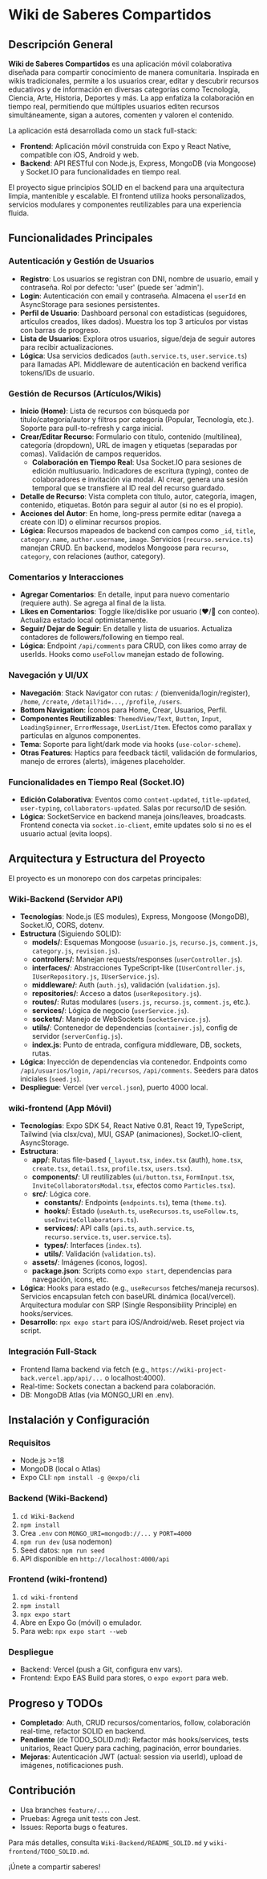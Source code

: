 # Wiki de Saberes Compartidos

## Descripción General

**Wiki de Saberes Compartidos** es una aplicación móvil colaborativa diseñada para compartir conocimiento de manera comunitaria. Inspirada en wikis tradicionales, permite a los usuarios crear, editar y descubrir recursos educativos y de información en diversas categorías como Tecnología, Ciencia, Arte, Historia, Deportes y más. La app enfatiza la colaboración en tiempo real, permitiendo que múltiples usuarios editen recursos simultáneamente, sigan a autores, comenten y valoren el contenido.

La aplicación está desarrollada como un stack full-stack:
- **Frontend**: Aplicación móvil construida con Expo y React Native, compatible con iOS, Android y web.
- **Backend**: API RESTful con Node.js, Express, MongoDB (via Mongoose) y Socket.IO para funcionalidades en tiempo real.

El proyecto sigue principios SOLID en el backend para una arquitectura limpia, mantenible y escalable. El frontend utiliza hooks personalizados, servicios modulares y componentes reutilizables para una experiencia fluida.

## Funcionalidades Principales

### Autenticación y Gestión de Usuarios
- **Registro**: Los usuarios se registran con DNI, nombre de usuario, email y contraseña. Rol por defecto: 'user' (puede ser 'admin').
- **Login**: Autenticación con email y contraseña. Almacena el `userId` en AsyncStorage para sesiones persistentes.
- **Perfil de Usuario**: Dashboard personal con estadísticas (seguidores, artículos creados, likes dados). Muestra los top 3 artículos por vistas con barras de progreso.
- **Lista de Usuarios**: Explora otros usuarios, sigue/deja de seguir autores para recibir actualizaciones.
- **Lógica**: Usa servicios dedicados (`auth.service.ts`, `user.service.ts`) para llamadas API. Middleware de autenticación en backend verifica tokens/IDs de usuario.

### Gestión de Recursos (Artículos/Wikis)
- **Inicio (Home)**: Lista de recursos con búsqueda por título/categoría/autor y filtros por categoría (Popular, Tecnología, etc.). Soporte para pull-to-refresh y carga inicial.
- **Crear/Editar Recurso**: Formulario con título, contenido (multilínea), categoría (dropdown), URL de imagen y etiquetas (separadas por comas). Validación de campos requeridos.
  - **Colaboración en Tiempo Real**: Usa Socket.IO para sesiones de edición multiusuario. Indicadores de escritura (typing), conteo de colaboradores e invitación via modal. Al crear, genera una sesión temporal que se transfiere al ID real del recurso guardado.
- **Detalle de Recurso**: Vista completa con título, autor, categoría, imagen, contenido, etiquetas. Botón para seguir al autor (si no es el propio).
- **Acciones del Autor**: En home, long-press permite editar (navega a create con ID) o eliminar recursos propios.
- **Lógica**: Recursos mapeados de backend con campos como `_id`, `title`, `category.name`, `author.username`, `image`. Servicios (`recurso.service.ts`) manejan CRUD. En backend, modelos Mongoose para `recurso`, `category`, con relaciones (author, category).

### Comentarios y Interacciones
- **Agregar Comentarios**: En detalle, input para nuevo comentario (requiere auth). Se agrega al final de la lista.
- **Likes en Comentarios**: Toggle like/dislike por usuario (❤️/🤍 con conteo). Actualiza estado local optimistamente.
- **Seguir/ Dejar de Seguir**: En detalle y lista de usuarios. Actualiza contadores de followers/following en tiempo real.
- **Lógica**: Endpoint `/api/comments` para CRUD, con likes como array de userIds. Hooks como `useFollow` manejan estado de following.

### Navegación y UI/UX
- **Navegación**: Stack Navigator con rutas: `/` (bienvenida/login/register), `/home`, `/create`, `/detail?id=...`, `/profile`, `/users`.
- **Bottom Navigation**: Íconos para Home, Crear, Usuarios, Perfil.
- **Componentes Reutilizables**: `ThemedView/Text`, `Button`, `Input`, `LoadingSpinner`, `ErrorMessage`, `UserList/Item`. Efectos como parallax y partículas en algunos componentes.
- **Tema**: Soporte para light/dark mode via hooks (`use-color-scheme`).
- **Otras Features**: Haptics para feedback táctil, validación de formularios, manejo de errores (alerts), imágenes placeholder.

### Funcionalidades en Tiempo Real (Socket.IO)
- **Edición Colaborativa**: Eventos como `content-updated`, `title-updated`, `user-typing`, `collaborators-updated`. Salas por recurso/ID de sesión.
- **Lógica**: SocketService en backend maneja joins/leaves, broadcasts. Frontend conecta via `socket.io-client`, emite updates solo si no es el usuario actual (evita loops).

## Arquitectura y Estructura del Proyecto

El proyecto es un monorepo con dos carpetas principales:

### Wiki-Backend (Servidor API)
- **Tecnologías**: Node.js (ES modules), Express, Mongoose (MongoDB), Socket.IO, CORS, dotenv.
- **Estructura** (Siguiendo SOLID):
  - **models/**: Esquemas Mongoose (`usuario.js`, `recurso.js`, `comment.js`, `category.js`, `revision.js`).
  - **controllers/**: Manejan requests/responses (`userController.js`).
  - **interfaces/**: Abstracciones TypeScript-like (`IUserController.js`, `IUserRepository.js`, `IUserService.js`).
  - **middleware/**: Auth (`auth.js`), validación (`validation.js`).
  - **repositories/**: Acceso a datos (`userRepository.js`).
  - **routes/**: Rutas modulares (`users.js`, `recurso.js`, `comment.js`, etc.).
  - **services/**: Lógica de negocio (`userService.js`).
  - **sockets/**: Manejo de WebSockets (`socketService.js`).
  - **utils/**: Contenedor de dependencias (`container.js`), config de servidor (`serverConfig.js`).
  - **index.js**: Punto de entrada, configura middleware, DB, sockets, rutas.
- **Lógica**: Inyección de dependencias via contenedor. Endpoints como `/api/usuarios/login`, `/api/recursos`, `/api/comments`. Seeders para datos iniciales (`seed.js`).
- **Despliegue**: Vercel (ver `vercel.json`), puerto 4000 local.

### wiki-frontend (App Móvil)
- **Tecnologías**: Expo SDK 54, React Native 0.81, React 19, TypeScript, Tailwind (via clsx/cva), MUI, GSAP (animaciones), Socket.IO-client, AsyncStorage.
- **Estructura**:
  - **app/**: Rutas file-based (`_layout.tsx`, `index.tsx` (auth), `home.tsx`, `create.tsx`, `detail.tsx`, `profile.tsx`, `users.tsx`).
  - **components/**: UI reutilizables (`ui/button.tsx`, `FormInput.tsx`, `InviteCollaboratorsModal.tsx`, efectos como `Particles.tsx`).
  - **src/**: Lógica core.
    - **constants/**: Endpoints (`endpoints.ts`), tema (`theme.ts`).
    - **hooks/**: Estado (`useAuth.ts`, `useRecursos.ts`, `useFollow.ts`, `useInviteCollaborators.ts`).
    - **services/**: API calls (`api.ts`, `auth.service.ts`, `recurso.service.ts`, `user.service.ts`).
    - **types/**: Interfaces (`index.ts`).
    - **utils/**: Validación (`validation.ts`).
  - **assets/**: Imágenes (iconos, logos).
  - **package.json**: Scripts como `expo start`, dependencias para navegación, icons, etc.
- **Lógica**: Hooks para estado (e.g., `useRecursos` fetches/maneja recursos). Servicios encapsulan fetch con baseURL dinámica (local/vercel). Arquitectura modular con SRP (Single Responsibility Principle) en hooks/services.
- **Desarrollo**: `npx expo start` para iOS/Android/web. Reset project via script.

### Integración Full-Stack
- Frontend llama backend via fetch (e.g., `https://wiki-project-back.vercel.app/api/...` o localhost:4000).
- Real-time: Sockets conectan a backend para colaboración.
- DB: MongoDB Atlas (via MONGO_URI en .env).

## Instalación y Configuración

### Requisitos
- Node.js >=18
- MongoDB (local o Atlas)
- Expo CLI: `npm install -g @expo/cli`

### Backend (Wiki-Backend)
1. `cd Wiki-Backend`
2. `npm install`
3. Crea `.env` con `MONGO_URI=mongodb://...` y `PORT=4000`
4. `npm run dev` (usa nodemon)
5. Seed datos: `npm run seed`
6. API disponible en `http://localhost:4000/api`

### Frontend (wiki-frontend)
1. `cd wiki-frontend`
2. `npm install`
3. `npx expo start`
4. Abre en Expo Go (móvil) o emulador.
5. Para web: `npx expo start --web`

### Despliegue
- Backend: Vercel (push a Git, configura env vars).
- Frontend: Expo EAS Build para stores, o `expo export` para web.

## Progreso y TODOs
- **Completado**: Auth, CRUD recursos/comentarios, follow, colaboración real-time, refactor SOLID en backend.
- **Pendiente** (de TODO_SOLID.md): Refactor más hooks/services, tests unitarios, React Query para caching, paginación, error boundaries.
- **Mejoras**: Autenticación JWT (actual: session via userId), upload de imágenes, notificaciones push.

## Contribución
- Usa branches `feature/...`.
- Pruebas: Agrega unit tests con Jest.
- Issues: Reporta bugs o features.

Para más detalles, consulta `Wiki-Backend/README_SOLID.md` y `wiki-frontend/TODO_SOLID.md`.

¡Únete a compartir saberes!
